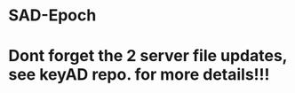 SAD-Epoch
=========
 
 
 
 
 Dont forget the 2 server file updates, see keyAD repo. for more details!!!
 ==========================================================================
